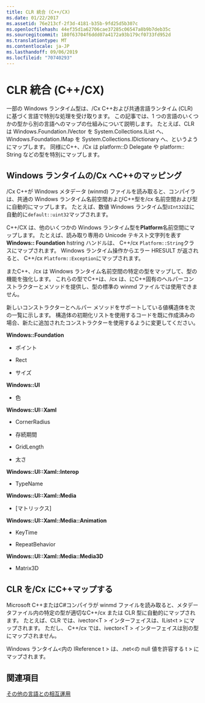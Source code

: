```yaml
---
title: CLR 統合 (C++/CX)
ms.date: 01/22/2017
ms.assetid: 76e213cf-2f3d-4181-b35b-9fd25d5b307c
ms.openlocfilehash: 44ef35d1a62706cae37285c06547a8b9b7deb35c
ms.sourcegitcommit: 180f63704f6ddd07a4172a93b179cf0733fd952d
ms.translationtype: MT
ms.contentlocale: ja-JP
ms.lasthandoff: 09/06/2019
ms.locfileid: "70740293"
---
```

# <a name="clr-integration-ccx"></a>CLR 統合 (C++/CX)

一部の Windows ランタイム型は、/Cx C++および共通言語ランタイム (CLR) に基づく言語で特別な処理を受け取ります。 この記事では、1 つの言語のいくつかの型から別の言語へのマップの仕組みについて説明します。 たとえば、CLR は Windows.Foundation.IVector を System.Collections.IList へ、Windows.Foundation.IMap を System.Collections.IDictionary へ、というようにマップします。 同様にC++、/Cx は platform::D Delegate や platform:: String などの型を特別にマップします。

## <a name="mapping-the-windows-runtime-to-ccx"></a>Windows ランタイムの/Cx へC++のマッピング

/Cx C++が Windows メタデータ (winmd) ファイルを読み取ると、コンパイラは、共通の Windows ランタイム名前空間およびC++型を/cx 名前空間および型に自動的にマップします。 たとえば、数値 Windows ランタイム型`UInt32`はに自動的に`default::uint32`マップされます。

C++/CX は、他のいくつかの Windows ランタイム型を**Platform**名前空間にマップします。 たとえば、読み取り専用の Unicode テキスト文字列を表す**Windows:: Foundation** hstring ハンドルは、 C++/cx `Platform::String`クラスにマップされます。 Windows ランタイム操作からエラー HRESULT が返されると、 C++/cx `Platform::Exception`にマップされます。

またC++、/cx は Windows ランタイム名前空間の特定の型をマップして、型の機能を強化します。 これらの型でC++は、/cx は、にC++固有のヘルパーコンストラクターとメソッドを提供し、型の標準の winmd ファイルでは使用できません。

新しいコンストラクターとヘルパー メソッドをサポートしている値構造体を次の一覧に示します。 構造体の初期化リストを使用するコードを既に作成済みの場合、新たに追加されたコンストラクターを使用するように変更してください。

**Windows::Foundation**

- ポイント

- Rect

- サイズ

**Windows::UI**

- 色

**Windows::UI::Xaml**

- CornerRadius

- 存続期間

- GridLength

- 太さ

**Windows::UI::Xaml::Interop**

- TypeName

**Windows::UI::Xaml::Media**

- [マトリックス]

**Windows::UI::Xaml::Media::Animation**

- KeyTime

- RepeatBehavior

**Windows::UI::Xaml::Media::Media3D**

- Matrix3D

## <a name="mapping-the-clr-to-ccx"></a>CLR を/Cx にC++マップする

Microsoft C++またはC#コンパイラが winmd ファイルを読み取ると、メタデータファイル内の特定の型が適切なC++/cx または CLR 型に自動的にマップされます。 たとえば、CLR では、ivector\<T > インターフェイスは、IList\<t > にマップされます。 ただし、 C++/cx では、ivector\<T > インターフェイスは別の型にマップされません。

Windows ランタイム\<内の IReference t > は、.net\<の null 値を許容する t > にマップされます。

## <a name="see-also"></a>関連項目

[その他の言語との相互運用](../cppcx/interoperating-with-other-languages-c-cx.md)
